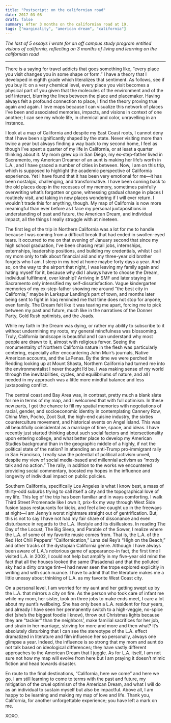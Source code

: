 ```yaml
---
title: "Postscript: on the californian road"
date: 2017-03-08
draft: false
summary: After 3 months on the californian road at 19.
tags: ["marginality", "american dream", "california"]
---
```


*The last of 5 essays i wrote for an off campus study program entitled visions of california, reflecting on 3 months of living and learning on the californian road*

---

There is a saying for travel addicts that goes something like, “every place you visit changes you in some shape or form.” I have a theory that I developed in eighth grade which literalizes that sentiment. As follows, see if you buy it: on a very chemical level, every place you visit becomes a physical part of you given that the molecules of the environment and of the self interact, blurring the lines between the place and placemaker. Having always felt a profound connection to place, I find the theory proving true again and again. I love maps because I can visualize this network of places I’ve been and associated memories, impacts, and visions in context of one another; I can see my whole life, in chemical and color, unravelling in an instance.

I look at a map of California and despite my East Coast roots, I cannot deny that I have been significantly shaped by the state. Never visiting more than twice a year but always finding a way back to my second home, I feel as though I’ve spent a quarter of my life in California, or at least a quarter thinking about it. My mom grew up in San Diego, my ex-step-father lived in Sacramento, my American Dreamer of an aunt is making her life’s worth in L.A., and I have graced a number of cities in between. Now, I am on this trip, which is supposed to highlight the academic perspective of California experience. Yet I have found that it has been very emotional for me—it has been nostalgic, challenging, and transformative. I have been coming back to the old places deep in the recesses of my memory, sometimes painfully overwriting what’s forgotten or gone, witnessing gradual change in places I routinely visit, and taking in new places wondering if I will ever return. I wouldn’t trade this for anything, though. My map of California is now more meaningful than ever before as I face my personal juxtapositions in understanding of past and future, the American Dream, and individual impact, all the things I really struggle with at nineteen.

The first leg of the trip in Northern California was a lot for me to handle because I was coming from a difficult break that had ended in swollen-eyed tears.  It occurred to me on that evening of January second that since my high school graduation, I’ve been chasing retail jobs, internships, externships, leadership positions, and building my credentials, whilst I call my mom only to talk about financial aid and my three-year old brother forgets who I am. I sleep in my bed at home maybe forty days a year. And so, on the way to the airport that night, I was leaving my family again and hating myself for it, because why did I always have to choose the Dream, individual fulfilment, over kinship? Arriving in SMF and later staying in Sacramento only intensified my self-dissatisfaction. Vague kindergarten memories of my ex-step-father showing me around “the best city in California,” maybe in Larkspur Landing’s part of town, and months later being sent to fight in Iraq reminded me that time does not stop for anyone, even family. The Dream felt like it was tearing me apart, forcing me to pick between my past and future, much like in the narratives of the Donner Party, Gold Rush optimists, and the Joads.

While my faith in the Dream was dying, or rather my ability to subscribe to it without undermining my roots, my general mindfulness was blossoming. Truly, California landscape is beautiful and I can understand why most people are drawn to it, almost with religious fervor. Seeing the monumentality of Northern California nature in the flesh was particularly centering, especially after encountering John Muir’s journals, Native American accounts, and the LaPenas. By the time we were perched in Redding looking up at Mount Shasta, Northern California had turned me into the environmentalist I never thought I’d be. I was making sense of my world through the inevitabilities, cycles, and equilibriums of nature, and all I needed in my approach was a little more mindful balance and less juxtaposing conflict.

The central coast and Bay Area was, in contrast, pretty much a blank slate for me in terms of my map, and I welcomed that with full optimism. In these new parts, I got the chance to fill my spatial memories with negotiations of racial, gender, and socioeconomic identity in contemplating Cannery Row, China Men, Pocho, Zoot Suit, the high-end cuisine industry, the sixties counterculture movement, and historical events on Angel Island. This was all beautifully coincidental as a marriage of time, space, and ideas. I have recently just started thinking about such social factors and intersectionality upon entering college, and what better place to develop my American Studies background than in the geographic middle of a highly, if not the political state of the nation? In attending an anti-Trump pro-immigrant rally in San Francisco, I really saw the potential of political activism unveil, despite my view of social media-based and millennial activism as “mostly talk and no action.” The rally, in addition to the works we encountered providing social commentary, boosted my hopes in the influence and longevity of individual impact on public policies.

Southern California, specifically Los Angeles is what I know best, a mass of thirty-odd suburbs trying to call itself a city and the topographical love of my life. This leg of the trip has been familiar and in ways comforting. I walk Third Street Promenade like I own it, prix-fix my way through West Side fusion tapas restaurants for kicks, and feel alive caught up in the freeways at night—I am Jenny’s worst nightmare straight out of gentrification. But, this is not to say I have not had my fair share of dissonance and even disturbance in regards to the L.A. lifestyle and its disillusions. In reading The Day of the Locust, The Big Sleep, and Parable of the Sower, I realize where the L.A. of some of my favorite music comes from. That is, the L.A. of the Red Hot Chili Peppers’ “Californication,” Lana del Rey’s “High on the Beach,” and other tracks of the dystopian California genre. Although I have always been aware of L.A.’s notorious game of appearance–in fact, the first time I visited L.A. in 2002, I could not help but amplify in my five-year old mind the fact that all the houses looked the same (Pasadena) and that the polluted sky had a dirty orange tint—I had never seen the trope explored explicitly in writing and with such nuance. I have to admit that the literature makes me a little uneasy about thinking of L.A. as my favorite West Coast city.

On a personal level, I am worried for my aunt and her getting swept up by the L.A. that mirrors a city on fire. As the person who took care of infant me while my mom, her sister, took on three jobs to make ends meet, I care a lot about my aunt’s wellbeing. She has only been a L.A. resident for four years, and already I have seen her permanently switch to a high-veggie, no-spice diet (she’s the biggest foodie I know), throw out Christmas lights because they are “tackier” than the neighbors’, make familial sacrifices for her job, and strain in her marriage, striving for more and more and then what? It’s absolutely disturbing that I can see the stereotype of the L.A. effect dramatized in literature and film influence her so personally, always one glimpse a year. Indeed, the influence is so strong that my mom and aunt do not talk based on ideological differences; they have vastly different approaches to the American Dream that I juggle. As for L.A. itself, I am not sure not how my map will evolve from here but I am praying it doesn’t mimic fiction and head towards disaster.

En route to the final destinations, “California, here we come” and here we go. I am still learning to come to terms with the past and future, my mitigation of the cruel optimism of the American Dream, and what I will do as an individual to sustain myself but also be impactful. Above all, I am happy to be learning and making my map of love and life. Thank you, California, for another unforgettable experience; you have left a mark on me.

XOXO.
